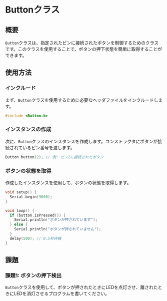 # Buttonクラス

## 概要
`Button`クラスは、指定されたピンに接続されたボタンを制御するためのクラスです。このクラスを使用することで、ボタンの押下状態を簡単に取得することができます。

## 使用方法

### インクルード
まず、`Button`クラスを使用するために必要なヘッダファイルをインクルードします。

```cpp
#include <Button.h>
```

### インスタンスの作成
次に、`Button`クラスのインスタンスを作成します。コンストラクタにボタンが接続されているピン番号を渡します。

```cpp
Button button(2); // 例: ピン2に接続されたボタン
```

### ボタンの状態を取得
作成したインスタンスを使用して、ボタンの状態を取得します。

```cpp
void setup() {
  Serial.begin(9600);
}

void loop() {
  if (button.isPressed()) {
    Serial.println("ボタンが押されています");
  } else {
    Serial.println("ボタンが押されていません");
  }
  delay(500); // 0.5秒待機
}
```

## 課題

### 課題1: ボタンの押下検出
`Button`クラスを使用して、ボタンが押されたときにLEDを点灯させ、離されたときにLEDを消灯させるプログラムを書いてください。
